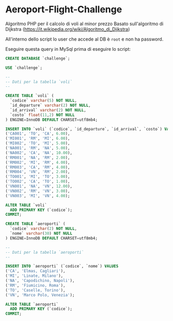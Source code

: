 # Aeroport-Flight-Challenge

Algoritmo PHP per il calcolo di voli al minor prezzo
Basato sull'algoritmo di Dijkstra (https://it.wikipedia.org/wiki/Algoritmo_di_Dijkstra)

All'interno dello script lo user che accede al DB è `root` e non ha password.

Eseguire questa query in MySql prima di eseguire lo script:

```sql
CREATE DATABASE `challenge`;

USE `challenge`;

--
-- Dati per la tabella `voli`
--

CREATE TABLE `voli` (
  `codice` varchar(5) NOT NULL,
  `id_departure` varchar(2) NOT NULL,
  `id_arrival` varchar(2) NOT NULL,
  `costo` float(11,2) NOT NULL
) ENGINE=InnoDB DEFAULT CHARSET=utf8mb4;

INSERT INTO `voli` (`codice`, `id_departure`, `id_arrival`, `costo`) VALUES
('CA001', 'TO', 'CA', 6.00),
('MI001', 'RM', 'MI', 6.00),
('MI002', 'TO', 'MI', 5.00),
('NA001', 'RM', 'NA', 5.00),
('NA002', 'CA', 'NA', 10.00),
('RM001', 'NA', 'RM', 2.00),
('RM002', 'MI', 'RM', 4.00),
('RM003', 'CA', 'RM', 4.00),
('RM004', 'VN', 'RM', 2.00),
('TO001', 'MI', 'TO', 3.00),
('TO002', 'CA', 'TO', 1.00),
('VN001', 'NA', 'VN', 12.00),
('VN002', 'RM', 'VN', 3.00),
('VN003', 'MI', 'VN', 4.00);

ALTER TABLE `voli`
  ADD PRIMARY KEY (`codice`);
COMMIT;

CREATE TABLE `aeroporti` (
  `codice` varchar(2) NOT NULL,
  `nome` varchar(30) NOT NULL
) ENGINE=InnoDB DEFAULT CHARSET=utf8mb4;

--
-- Dati per la tabella `aeroporti`
--

INSERT INTO `aeroporti` (`codice`, `nome`) VALUES
('CA', 'Elmas, Cagliari'),
('MI', 'Linate, Milano'),
('NA', 'Capodichino, Napoli'),
('RM', 'Fiumicino, Roma'),
('TO', 'Caselle, Torino'),
('VN', 'Marco Polo, Venezia');

ALTER TABLE `aeroporti`
  ADD PRIMARY KEY (`codice`);
COMMIT;
